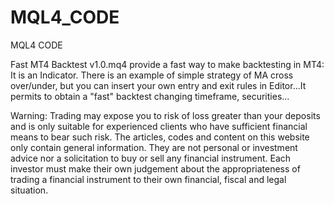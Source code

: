 # MQL4_CODE
MQL4 CODE

Fast MT4 Backtest v1.0.mq4 provide a fast way to make backtesting in MT4:
It is an Indicator. There is an example of simple strategy of MA cross over/under, but you can insert your own entry and exit rules in Editor...It permits to obtain a "fast" backtest changing timeframe, securities...


Warning: Trading may expose you to risk of loss greater than your deposits and is only 
suitable for experienced clients who have sufficient financial means to bear such risk. 
The articles, codes and content on this website only contain general information. 
They are not personal or investment advice nor a solicitation to buy or sell any financial instrument. 
Each investor must make their own judgement about the appropriateness of trading a financial instrument 
to their own financial, fiscal and legal situation.
